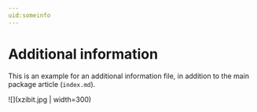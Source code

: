 ```yaml
---
uid:someinfo
---
```

# Additional information

This is an example for an additional information file, in addition to the main package article 
(`index.md`).



![](xzibit.jpg | width=300)